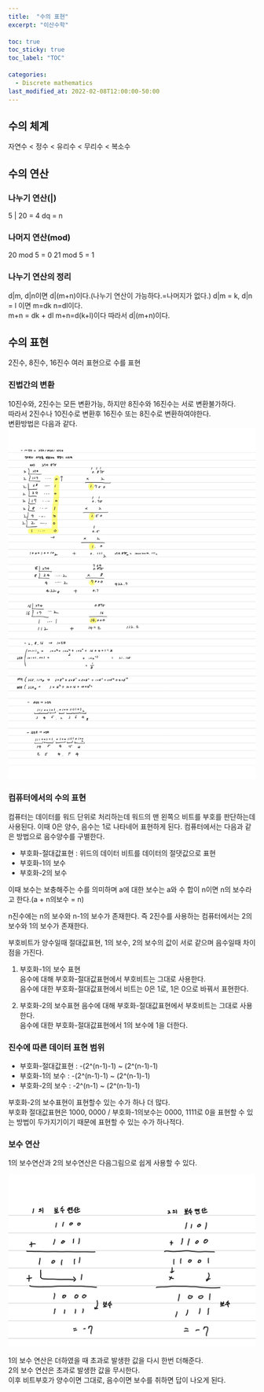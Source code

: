 ```yaml
---
title:  "수의 표현"
excerpt: "이산수학"

toc: true
toc_sticky: true
toc_label: "TOC"

categories:
  - Discrete mathematics
last_modified_at: 2022-02-08T12:00:00-50:00
---
```


## 수의 체계
자연수 < 정수 < 유리수 < 무리수 < 복소수

## 수의 연산
### 나누기 연산(|)
5 | 20 = 4
dq = n
### 나머지 연산(mod)
20 mod 5 = 0
21 mod 5 = 1

### 나누기 연산의 정리
d|m, d|n이면 d|(m+n)이다.(나누기 연산이 가능하다.=나머지가 없다.)
d|m = k, d|n = l 이면 m=dk n=dl이다.  
m+n = dk + dl m+n=d(k+l)이다 따라서 d|(m+n)이다.  

## 수의 표현

2진수, 8진수, 16진수 여러 표현으로 수를 표현  

### 진법간의 변환
10진수와, 2진수는 모든 변환가능, 하지만 8진수와 16진수는 서로 변환불가하다.  
따라서 2진수나 10진수로 변환후 16진수 또는 8진수로 변환하여야한다.  
변환방법은 다음과 같다.
![진법변환](/assets/images/math1.jpg)

### 컴퓨터에서의 수의 표현
컴퓨터는 데이터를 워드 단위로 처리하는데 워드의 맨 왼쪽으 비트를 부호를 판단하는데 사용된다.
이때 0은 양수, 음수는 1로 나타네어 표현하게 된다. 컴퓨터에서는 다음과 같은 방법으로 음수양수를 구별한다.  

* 부호화-절대값표현 : 위드의 데이터 비트를 데이터의 절댓값으로 표현
* 부호화-1의 보수
* 부호화-2의 보수

이때 보수는 보충해주는 수를 의미하며 a에 대한 보수는 a와 수 합이 n이면 n의 보수라고 한다.(a + n의보수 = n)

n진수에는 n의 보수와 n-1의 보수가 존재한다.
즉 2진수를 사용하는 컴퓨터에서는 2의 보수와 1의 보수가 존재한다.

부호비트가 양수일때 절대값표현, 1의 보수, 2의 보수의 값이 서로 같으며 음수일때 차이점을 가진다.  

1. 부호화-1의 보수 표현  
음수에 대해 부호화-절대값표현에서 부호비트는 그대로 사용한다.  
음수에 대한 부호화-절대값표현에서 비트는 0은 1로, 1은 0으로 바꿔서 표현한다.

2. 부호화-2의 보수표현
음수에 대해 부호화-절대값표현에서 부호비트는 그대로 사용한다.  
음수에 대한 부호화-절대값표현에서 1의 보수에 1을 더한다.  

### 진수에 따른 데이터 표현 범위

* 부호화-절대값표현 : -(2^(n-1)-1) ~ (2^(n-1)-1)
* 부호화-1의 보수 : -(2^(n-1)-1) ~ (2^(n-1)-1)
* 부호화-2의 보수 : -2^(n-1) ~ (2^(n-1)-1)

부호화-2의 보수표현이 표현할수 있는 수가 하나 더 많다.  
부호화 절대값표현은 1000, 0000 / 부호화-1의보수는 0000, 1111로 0을 표현할 수 있는 방법이 두가지기이기 때문에 표현할 수 있는 수가 하나적다.

### 보수 연산
1의 보수연산과 2의 보수연산은 다음그림으로 쉽게 사용할 수 있다.  

![보수연산](/assets/images/math2.jpg)

1의 보수 연산은 더하였을 때 초과로 발생한 값을 다시 한번 더해준다.  
2의 보수 연산은 초과로 발생한 값을 무시한다.  
이후 비트부호가 양수이면 그대로, 음수이면 보수를 취하면 답이 나오게 된다.